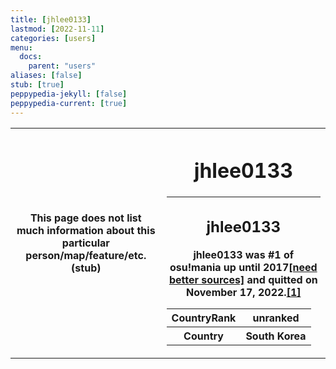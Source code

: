 ```yaml
---
title: [jhlee0133]
lastmod: [2022-11-11]
categories: [users]
menu:
  docs:
    parent: "users"
aliases: [false]
stub: [true]
peppypedia-jekyll: [false]
peppypedia-current: [true]
---
```

<table>
<tbody><tr>
<th>
This page does not list much information about this particular person/map/feature/etc. (stub)
</th><th>

# jhlee0133

---
## jhlee0133

jhlee0133 was #1 of osu!mania up until 2017<a href="https://www.reddit.com/r/osugame/comments/62r7vh/jhlee0l33_is_now_1_in_osumania_ranking_taking/">[need better sources]</a> and quitted on November 17, 2022.<a href="https://osu.ppy.sh/users/140148">[1]</a>

<table>
<tbody><tr>
<th>
CountryRank
</th><th>
unranked
</th></tr><tr>
<th>
Country
</th><th>
South Korea</th></tr></tbody></table>

</th></tr></tbody></table>

<!--[if lt IE 8]>
    <script type="text/javascript">
        document.location.href="unsupported_browsererror.html";
    </script>
<![endif]-->